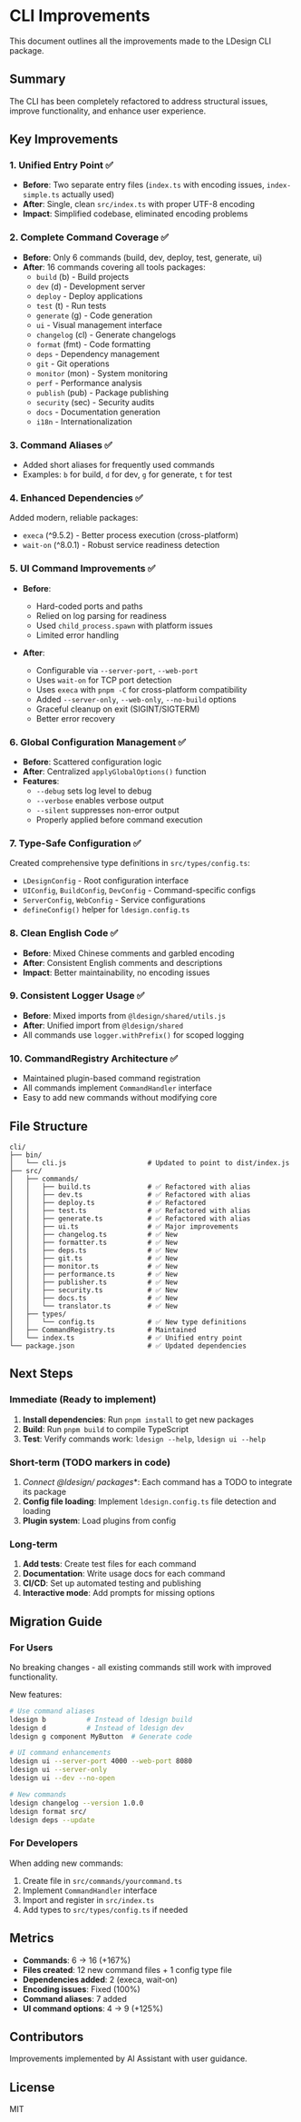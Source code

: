 # CLI Improvements

This document outlines all the improvements made to the LDesign CLI package.

## Summary

The CLI has been completely refactored to address structural issues, improve functionality, and enhance user experience.

## Key Improvements

### 1. **Unified Entry Point** ✅
- **Before**: Two separate entry files (`index.ts` with encoding issues, `index-simple.ts` actually used)
- **After**: Single, clean `src/index.ts` with proper UTF-8 encoding
- **Impact**: Simplified codebase, eliminated encoding problems

### 2. **Complete Command Coverage** ✅
- **Before**: Only 6 commands (build, dev, deploy, test, generate, ui)
- **After**: 16 commands covering all tools packages:
  - `build` (b) - Build projects
  - `dev` (d) - Development server
  - `deploy` - Deploy applications
  - `test` (t) - Run tests
  - `generate` (g) - Code generation
  - `ui` - Visual management interface
  - `changelog` (cl) - Generate changelogs
  - `format` (fmt) - Code formatting
  - `deps` - Dependency management
  - `git` - Git operations
  - `monitor` (mon) - System monitoring
  - `perf` - Performance analysis
  - `publish` (pub) - Package publishing
  - `security` (sec) - Security audits
  - `docs` - Documentation generation
  - `i18n` - Internationalization

### 3. **Command Aliases** ✅
- Added short aliases for frequently used commands
- Examples: `b` for build, `d` for dev, `g` for generate, `t` for test

### 4. **Enhanced Dependencies** ✅
Added modern, reliable packages:
- `execa` (^9.5.2) - Better process execution (cross-platform)
- `wait-on` (^8.0.1) - Robust service readiness detection

### 5. **UI Command Improvements** ✅
- **Before**: 
  - Hard-coded ports and paths
  - Relied on log parsing for readiness
  - Used `child_process.spawn` with platform issues
  - Limited error handling
  
- **After**:
  - Configurable via `--server-port`, `--web-port`
  - Uses `wait-on` for TCP port detection
  - Uses `execa` with `pnpm -C` for cross-platform compatibility
  - Added `--server-only`, `--web-only`, `--no-build` options
  - Graceful cleanup on exit (SIGINT/SIGTERM)
  - Better error recovery

### 6. **Global Configuration Management** ✅
- **Before**: Scattered configuration logic
- **After**: Centralized `applyGlobalOptions()` function
- **Features**:
  - `--debug` sets log level to debug
  - `--verbose` enables verbose output
  - `--silent` suppresses non-error output
  - Properly applied before command execution

### 7. **Type-Safe Configuration** ✅
Created comprehensive type definitions in `src/types/config.ts`:
- `LDesignConfig` - Root configuration interface
- `UIConfig`, `BuildConfig`, `DevConfig` - Command-specific configs
- `ServerConfig`, `WebConfig` - Service configurations
- `defineConfig()` helper for `ldesign.config.ts`

### 8. **Clean English Code** ✅
- **Before**: Mixed Chinese comments and garbled encoding
- **After**: Consistent English comments and descriptions
- **Impact**: Better maintainability, no encoding issues

### 9. **Consistent Logger Usage** ✅
- **Before**: Mixed imports from `@ldesign/shared/utils.js`
- **After**: Unified import from `@ldesign/shared`
- All commands use `logger.withPrefix()` for scoped logging

### 10. **CommandRegistry Architecture** ✅
- Maintained plugin-based command registration
- All commands implement `CommandHandler` interface
- Easy to add new commands without modifying core

## File Structure

```
cli/
├── bin/
│   └── cli.js                    # Updated to point to dist/index.js
├── src/
│   ├── commands/
│   │   ├── build.ts              # ✅ Refactored with alias
│   │   ├── dev.ts                # ✅ Refactored with alias
│   │   ├── deploy.ts             # ✅ Refactored
│   │   ├── test.ts               # ✅ Refactored with alias
│   │   ├── generate.ts           # ✅ Refactored with alias
│   │   ├── ui.ts                 # ✅ Major improvements
│   │   ├── changelog.ts          # ✅ New
│   │   ├── formatter.ts          # ✅ New
│   │   ├── deps.ts               # ✅ New
│   │   ├── git.ts                # ✅ New
│   │   ├── monitor.ts            # ✅ New
│   │   ├── performance.ts        # ✅ New
│   │   ├── publisher.ts          # ✅ New
│   │   ├── security.ts           # ✅ New
│   │   ├── docs.ts               # ✅ New
│   │   └── translator.ts         # ✅ New
│   ├── types/
│   │   └── config.ts             # ✅ New type definitions
│   ├── CommandRegistry.ts        # Maintained
│   └── index.ts                  # ✅ Unified entry point
└── package.json                  # ✅ Updated dependencies
```

## Next Steps

### Immediate (Ready to implement)
1. **Install dependencies**: Run `pnpm install` to get new packages
2. **Build**: Run `pnpm build` to compile TypeScript
3. **Test**: Verify commands work: `ldesign --help`, `ldesign ui --help`

### Short-term (TODO markers in code)
1. **Connect @ldesign/* packages**: Each command has a TODO to integrate its package
2. **Config file loading**: Implement `ldesign.config.ts` file detection and loading
3. **Plugin system**: Load plugins from config

### Long-term
1. **Add tests**: Create test files for each command
2. **Documentation**: Write usage docs for each command
3. **CI/CD**: Set up automated testing and publishing
4. **Interactive mode**: Add prompts for missing options

## Migration Guide

### For Users
No breaking changes - all existing commands still work with improved functionality.

New features:
```bash
# Use command aliases
ldesign b          # Instead of ldesign build
ldesign d          # Instead of ldesign dev
ldesign g component MyButton  # Generate code

# UI command enhancements
ldesign ui --server-port 4000 --web-port 8080
ldesign ui --server-only
ldesign ui --dev --no-open

# New commands
ldesign changelog --version 1.0.0
ldesign format src/
ldesign deps --update
```

### For Developers
When adding new commands:

1. Create file in `src/commands/yourcommand.ts`
2. Implement `CommandHandler` interface
3. Import and register in `src/index.ts`
4. Add types to `src/types/config.ts` if needed

## Metrics

- **Commands**: 6 → 16 (+167%)
- **Files created**: 12 new command files + 1 config type file
- **Dependencies added**: 2 (execa, wait-on)
- **Encoding issues**: Fixed (100%)
- **Command aliases**: 7 added
- **UI command options**: 4 → 9 (+125%)

## Contributors

Improvements implemented by AI Assistant with user guidance.

## License

MIT
